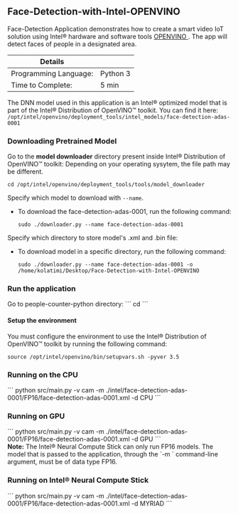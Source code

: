 <h2> Face-Detection-with-Intel-OPENVINO </h2>
Face-Detection Application demonstrates how to create a smart video IoT solution using Intel® hardware and software tools <a href = 'https://docs.openvinotoolkit.org/latest/openvino_docs_install_guides_installing_openvino_windows.html'> OPENVINO </a> . The app will detect faces of people in a designated area.


  | Details            |              |
|-----------------------|---------------|
| Programming Language: |  Python 3|
| Time to Complete:    |  5 min     |

The DNN model used in this application is an Intel® optimized model that is part of the Intel® Distribution of OpenVINO™ toolkit. You can find it here:
```/opt/intel/openvino/deployment_tools/intel_models/face-detection-adas-0001```

<h3> Downloading Pretrained Model </h3>
Go to the <b>model downloader</b> directory present inside Intel® Distribution of OpenVINO™ toolkit:
Depending on your operating sysytem, the file path may be different.

  ```
  cd /opt/intel/openvino/deployment_tools/tools/model_downloader
  ```
Specify which model to download with `--name`.
- To download the face-detection-adas-0001, run the following command:

  ```
  sudo ./downloader.py --name face-detection-adas-0001
  ```
Specify which directory to store model's .xml and .bin file:
- To download model in a specific directory, run the following command:

  ```
  sudo ./downloader.py --name face-detection-adas-0001 -o /home/kolatimi/Desktop/Face-Detection-with-Intel-OPENVINO
  ```

<h3> Run the application </h3>
Go to people-counter-python directory:
```
cd <Face-Detection-with-Intel-OPENVINO_directory>
```
<h4> Setup the environment </h4>

You must configure the environment to use the Intel® Distribution of OpenVINO™ toolkit by running the following command:
```
source /opt/intel/openvino/bin/setupvars.sh -pyver 3.5 
```
<h3> Running on the CPU </h3>
```
python src/main.py -v cam -m ./intel/face-detection-adas-0001/FP16/face-detection-adas-0001.xml -d CPU
```
<h3> Running on GPU </h3>
```
python src/main.py -v cam -m ./intel/face-detection-adas-0001/FP16/face-detection-adas-0001.xml -d GPU
```
<br>
<b>Note:</b> The Intel® Neural Compute Stick can only run FP16 models. The model that is passed to the application, through the `-m <path_to_model>` command-line argument, must be of data type FP16.<br>

<h3> Running on Intel® Neural Compute Stick </h3>
```
python src/main.py -v cam -m ./intel/face-detection-adas-0001/FP16/face-detection-adas-0001.xml -d MYRIAD
```
